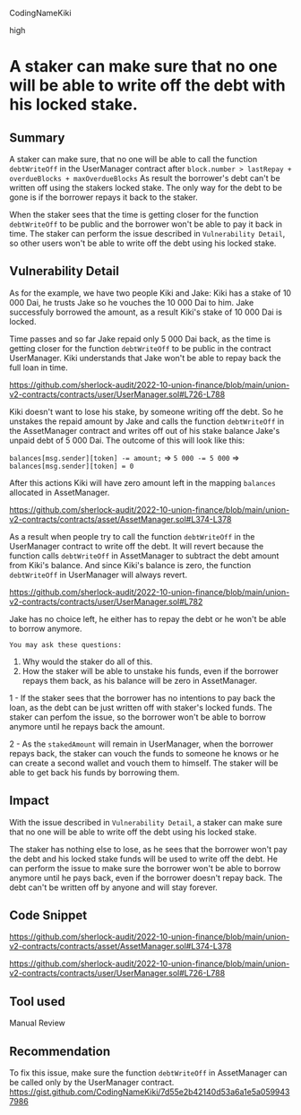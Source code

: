 CodingNameKiki

high

# A staker can make sure that no one will be able to write off the debt with his locked stake.

## Summary
A staker can make sure, that no one will be able to call the function `debtWriteOff` in the UserManager contract after 
`block.number > lastRepay + overdueBlocks + maxOverdueBlocks`
As result the borrower's debt can't be written off using the stakers locked stake. 
The only way for the debt to be gone is if the borrower repays it back to the staker.

When the staker sees that the time is getting closer for the function `debtWriteOff` to be public and the borrower won't be able to pay it back in time. The staker can perform the issue described in `Vulnerability Detail`, so other users won't be able to write off the debt using his locked stake. 

## Vulnerability Detail
As for the example, we have two people Kiki and Jake:
Kiki has a stake of 10 000 Dai, he trusts Jake so he vouches the 10 000 Dai to him.
Jake successfuly borrowed the amount, as a result Kiki's stake of 10 000 Dai is locked.

Time passes and so far Jake repaid only 5 000 Dai back, as the time is getting closer for the function `debtWriteOff` to be public in the contract UserManager. Kiki understands that Jake won't be able to repay back the full loan in time.

https://github.com/sherlock-audit/2022-10-union-finance/blob/main/union-v2-contracts/contracts/user/UserManager.sol#L726-L788

Kiki doesn't want to lose his stake, by someone writing off the debt. So he unstakes the repaid amount by Jake and calls the function `debtWriteOff` in the AssetManager contract and writes off out of his stake balance Jake's unpaid debt of 5 000 Dai. 
The outcome of this will look like this:

`balances[msg.sender][token] -= amount;` => `5 000 -= 5 000` => `balances[msg.sender][token] = 0`

After this actions Kiki will have zero amount left in the mapping `balances` allocated in AssetManager.

https://github.com/sherlock-audit/2022-10-union-finance/blob/main/union-v2-contracts/contracts/asset/AssetManager.sol#L374-L378

As a result when people try to call the function `debtWriteOff` in the UserManager contract to write off the debt. 
It will revert because the function calls `debtWriteOff` in AssetManager to subtract the debt amount from Kiki's balance.
And since Kiki's balance is zero, the function `debtWriteOff` in UserManager will always revert.

https://github.com/sherlock-audit/2022-10-union-finance/blob/main/union-v2-contracts/contracts/user/UserManager.sol#L782

Jake has no choice left, he either has to repay the debt or he won't be able to borrow anymore.

`You may ask these questions:`
1. Why would the staker do all of this.
2. How the staker will be able to unstake his funds, even if the borrower repays them back, as his balance will be zero in AssetManager.

1 - If the staker sees that the borrower has no intentions to pay back the loan, as the debt can be just written off with staker's locked funds. The staker can perfom the issue, so the borrower won't be able to borrow anymore until he repays back the amount.

2 - As the `stakedAmount` will remain in UserManager, when the borrower repays back, the staker can vouch the funds to someone he knows or he can create a second wallet and vouch them to himself. The staker will be able to get back his funds by borrowing them.

## Impact
With the issue described in `Vulnerability Detail`, a staker can make sure that no one will be able to write off the debt using his locked stake. 

The staker has nothing else to lose, as he sees that the borrower won't pay the debt and his locked stake funds will be used to write off the debt. He can perform the issue to make sure the borrower won't be able to borrow anymore until he pays back, even if the borrower doesn't repay back. The debt can't be written off by anyone and will stay forever.

## Code Snippet

https://github.com/sherlock-audit/2022-10-union-finance/blob/main/union-v2-contracts/contracts/asset/AssetManager.sol#L374-L378

https://github.com/sherlock-audit/2022-10-union-finance/blob/main/union-v2-contracts/contracts/user/UserManager.sol#L726-L788

## Tool used

Manual Review

## Recommendation
To fix this issue, make sure the function `debtWriteOff` in AssetManager can be called only by the UserManager contract.
https://gist.github.com/CodingNameKiki/7d55e2b42140d53a6a1e5a0599437986